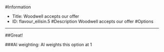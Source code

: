 #Information
 - Title: Woodwell accepts our offer
 - ID: flavour_eilisin.5
#Description
Woodwell accepts our offer
#Options

___
##Great!

###AI weighting:
AI weights this option at 1

